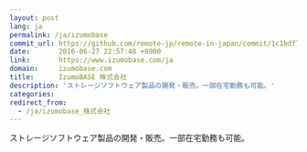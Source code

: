 ```yaml
---
layout: post
lang: ja
permalink: /ja/izumobase
commit_url: https://github.com/remote-jp/remote-in-japan/commit/1c1bdf74627d0657f3cfb9e0abdb197a962121fc
date:       2016-06-27 22:57:48 +0900
link:       https://www.izumobase.com/ja
domain:     izumobase.com
title:      IzumoBASE 株式会社
description: 'ストレージソフトウェア製品の開発・販売。一部在宅勤務も可能。'
categories: 
redirect_from:
  - /ja/izumobase_株式会社
---
```


<p>ストレージソフトウェア製品の開発・販売。一部在宅勤務も可能。</p>
